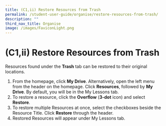 ```yaml
---
title: (C1,ii) Restore Resources from Trash
permalink: /student-user-guide/organise/restore-resources-from-trash/
description: ""
third_nav_title: Organise
image: /images/FaviconLight.png
---
```

<h1 id="restore-resources-from-trash">(C1,ii) Restore Resources from Trash</h1>
<p>Resources found under the <strong>Trash</strong> tab can be restored to their original locations.</p>
<ol>
<li>From the homepage, click <strong>My Drive</strong>. Alternatively, open the left menu from the header on the homepage. Click <strong>Resources</strong>, followed by <strong>My Drive</strong>. By default, you will be in the My Lessons tab.</li>
<li>To restore a resource, click the <strong>Overflow</strong> (<strong>3-dot</strong> icon) and select <strong>Restore</strong>.</li>
<li>To restore multiple Resources at once, select the checkboxes beside the Resource Title. Click <strong>Restore</strong> through the header.</li>
<li>Restored Resources will appear under My Lessons tab.</li>
</ol>